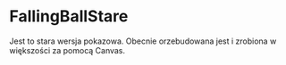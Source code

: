 # FallingBallStare

Jest to stara wersja pokazowa.
Obecnie orzebudowana jest i zrobiona w większości za pomocą Canvas.
